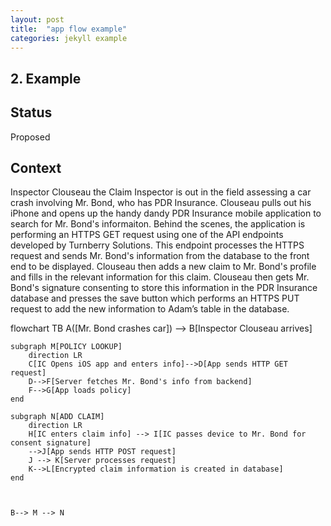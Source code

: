 ```yaml
---
layout: post
title:  "app flow example"
categories: jekyll example
---
```

## 2. Example


## Status

Proposed

## Context

Inspector Clouseau the Claim Inspector is out in the field assessing a car crash involving Mr. Bond, who has PDR Insurance. Clouseau pulls out his iPhone and opens up the handy dandy PDR Insurance mobile application to search for Mr. Bond's informaiton. Behind the scenes, the application is performing an HTTPS GET request using one of the API endpoints developed by Turnberry Solutions. This endpoint processes the HTTPS request and sends Mr. Bond's information from the database to the front end to be displayed. Clouseau then adds a new claim to Mr. Bond's profile and fills in the relevant information for this claim. Clouseau then gets Mr. Bond's signature consenting to store this information in the PDR Insurance database and presses the save button which performs an HTTPS PUT request to add the new information to Adam’s table in the database. 

<script src="https://unpkg.com/mermaid@9.1.2/dist/mermaid.min.js"></script>
<div class="mermaid">
flowchart TB
    A([Mr. Bond crashes car]) --> B[Inspector Clouseau arrives]
    
    subgraph M[POLICY LOOKUP]
        direction LR
        C[IC Opens iOS app and enters info]-->D[App sends HTTP GET request]
        D-->F[Server fetches Mr. Bond's info from backend]
        F-->G[App loads policy]
    end

    subgraph N[ADD CLAIM]
        direction LR
        H[IC enters claim info] --> I[IC passes device to Mr. Bond for consent signature]
        -->J[App sends HTTP POST request] 
        J --> K[Server processes request]
        K-->L[Encrypted claim information is created in database]
    end



    B--> M --> N
</div>